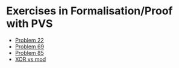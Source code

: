 # Exercises in Formalisation/Proof with PVS

- [Problem 22](problem22)
- [Problem 69](problem69)
- [Problem 85](problem85)
- [XOR vs mod](xormod)
